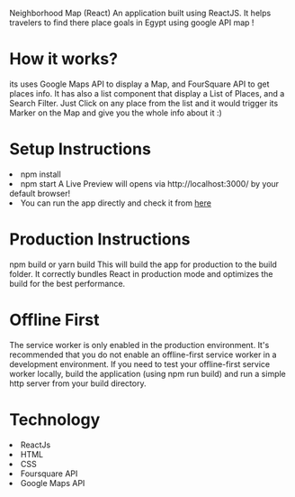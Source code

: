 Neighborhood Map (React)
  An application built using ReactJS. It helps travelers to find there place goals in Egypt using google API map !

# How it works?

  its uses Google Maps API to display a Map, and FourSquare API to get places info. It has also a list component that display a List of Places, and a Search Filter. Just Click on any place from the list and it would trigger its Marker on the Map and give you the whole info about it :)

# Setup Instructions

  <li>npm install</li>
  <li>npm start A Live Preview will opens via http://localhost:3000/ by your default browser!</li>
  <li>You can run the app directly and check it from <a href="https://ahmedfarghal.github.io/Neighborhood-Map/">here</a> </li>
  
  
# Production Instructions

  npm build or yarn build
  This will build the app for production to the build folder. It correctly bundles React in production mode and optimizes the build for the best performance.


# Offline First
  The service worker is only enabled in the production environment. It's recommended that you do not enable an offline-first service worker in a development environment.
  If you need to test your offline-first service worker locally, build the application (using npm run build) and run a simple http server from your build directory.

# Technology
  <li>ReactJs</li>
  <li>HTML</li>
  <li>CSS</li>
  <li>Foursquare API</li>
  <li>Google Maps API</li>

